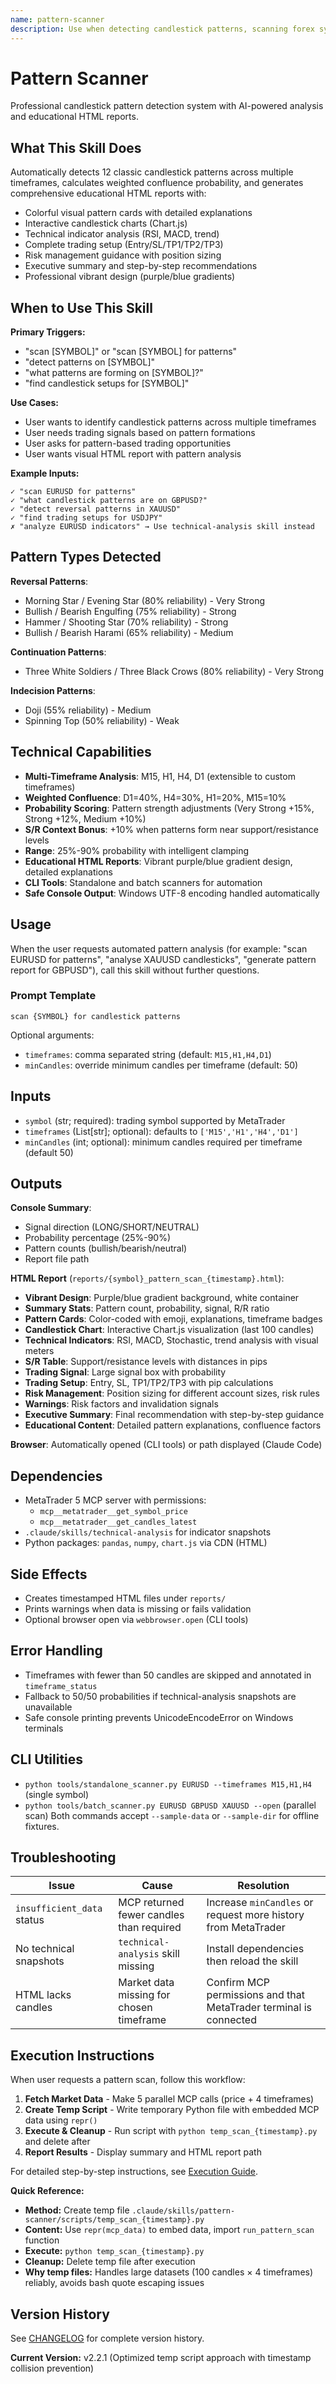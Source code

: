 ```yaml
---
name: pattern-scanner
description: Use when detecting candlestick patterns, scanning forex symbols for trading signals, or analyzing chart formations across multiple timeframes.
---
```


# Pattern Scanner

Professional candlestick pattern detection system with AI-powered analysis and educational HTML reports.

## What This Skill Does

Automatically detects 12 classic candlestick patterns across multiple timeframes, calculates weighted confluence probability, and generates comprehensive educational HTML reports with:

- Colorful visual pattern cards with detailed explanations
- Interactive candlestick charts (Chart.js)
- Technical indicator analysis (RSI, MACD, trend)
- Complete trading setup (Entry/SL/TP1/TP2/TP3)
- Risk management guidance with position sizing
- Executive summary and step-by-step recommendations
- Professional vibrant design (purple/blue gradients)

## When to Use This Skill

**Primary Triggers:**
- "scan [SYMBOL]" or "scan [SYMBOL] for patterns"
- "detect patterns on [SYMBOL]"
- "what patterns are forming on [SYMBOL]?"
- "find candlestick setups for [SYMBOL]"

**Use Cases:**
- User wants to identify candlestick patterns across multiple timeframes
- User needs trading signals based on pattern formations
- User asks for pattern-based trading opportunities
- User wants visual HTML report with pattern analysis

**Example Inputs:**
```
✓ "scan EURUSD for patterns"
✓ "what candlestick patterns are on GBPUSD?"
✓ "detect reversal patterns in XAUUSD"
✓ "find trading setups for USDJPY"
✗ "analyze EURUSD indicators" → Use technical-analysis skill instead
```

## Pattern Types Detected

**Reversal Patterns**:
- Morning Star / Evening Star (80% reliability) - Very Strong
- Bullish / Bearish Engulfing (75% reliability) - Strong
- Hammer / Shooting Star (70% reliability) - Strong
- Bullish / Bearish Harami (65% reliability) - Medium

**Continuation Patterns**:
- Three White Soldiers / Three Black Crows (80% reliability) - Very Strong

**Indecision Patterns**:
- Doji (55% reliability) - Medium
- Spinning Top (50% reliability) - Weak

## Technical Capabilities

- **Multi-Timeframe Analysis**: M15, H1, H4, D1 (extensible to custom timeframes)
- **Weighted Confluence**: D1=40%, H4=30%, H1=20%, M15=10%
- **Probability Scoring**: Pattern strength adjustments (Very Strong +15%, Strong +12%, Medium +10%)
- **S/R Context Bonus**: +10% when patterns form near support/resistance levels
- **Range**: 25%-90% probability with intelligent clamping
- **Educational HTML Reports**: Vibrant purple/blue gradient design, detailed explanations
- **CLI Tools**: Standalone and batch scanners for automation
- **Safe Console Output**: Windows UTF-8 encoding handled automatically

## Usage
When the user requests automated pattern analysis (for example: "scan EURUSD for patterns", "analyse XAUUSD candlesticks", "generate pattern report for GBPUSD"), call this skill without further questions.

### Prompt Template
```
scan {SYMBOL} for candlestick patterns
```
Optional arguments:
- `timeframes`: comma separated string (default: `M15,H1,H4,D1`)
- `minCandles`: override minimum candles per timeframe (default: 50)

## Inputs
- `symbol` (str; required): trading symbol supported by MetaTrader
- `timeframes` (List[str]; optional): defaults to `['M15','H1','H4','D1']`
- `minCandles` (int; optional): minimum candles required per timeframe (default 50)

## Outputs

**Console Summary**:
- Signal direction (LONG/SHORT/NEUTRAL)
- Probability percentage (25%-90%)
- Pattern counts (bullish/bearish/neutral)
- Report file path

**HTML Report** (`reports/{symbol}_pattern_scan_{timestamp}.html`):
- **Vibrant Design**: Purple/blue gradient background, white container
- **Summary Stats**: Pattern count, probability, signal, R/R ratio
- **Pattern Cards**: Color-coded with emoji, explanations, timeframe badges
- **Candlestick Chart**: Interactive Chart.js visualization (last 100 candles)
- **Technical Indicators**: RSI, MACD, Stochastic, trend analysis with visual meters
- **S/R Table**: Support/resistance levels with distances in pips
- **Trading Signal**: Large signal box with probability
- **Trading Setup**: Entry, SL, TP1/TP2/TP3 with pip calculations
- **Risk Management**: Position sizing for different account sizes, risk rules
- **Warnings**: Risk factors and invalidation signals
- **Executive Summary**: Final recommendation with step-by-step guidance
- **Educational Content**: Detailed pattern explanations, confluence factors

**Browser**: Automatically opened (CLI tools) or path displayed (Claude Code)

## Dependencies
- MetaTrader 5 MCP server with permissions:
  - `mcp__metatrader__get_symbol_price`
  - `mcp__metatrader__get_candles_latest`
- `.claude/skills/technical-analysis` for indicator snapshots
- Python packages: `pandas`, `numpy`, `chart.js` via CDN (HTML)

## Side Effects
- Creates timestamped HTML files under `reports/`
- Prints warnings when data is missing or fails validation
- Optional browser open via `webbrowser.open` (CLI tools)

## Error Handling
- Timeframes with fewer than 50 candles are skipped and annotated in `timeframe_status`
- Fallback to 50/50 probabilities if technical-analysis snapshots are unavailable
- Safe console printing prevents UnicodeEncodeError on Windows terminals

## CLI Utilities
- `python tools/standalone_scanner.py EURUSD --timeframes M15,H1,H4` (single symbol)
- `python tools/batch_scanner.py EURUSD GBPUSD XAUUSD --open` (parallel scan)
Both commands accept `--sample-data` or `--sample-dir` for offline fixtures.

## Troubleshooting
| Issue | Cause | Resolution |
| --- | --- | --- |
| `insufficient_data` status | MCP returned fewer candles than required | Increase `minCandles` or request more history from MetaTrader |
| No technical snapshots | `technical-analysis` skill missing | Install dependencies then reload the skill |
| HTML lacks candles | Market data missing for chosen timeframe | Confirm MCP permissions and that MetaTrader terminal is connected |

## Execution Instructions

When user requests a pattern scan, follow this workflow:

1. **Fetch Market Data** - Make 5 parallel MCP calls (price + 4 timeframes)
2. **Create Temp Script** - Write temporary Python file with embedded MCP data using `repr()`
3. **Execute & Cleanup** - Run script with `python temp_scan_{timestamp}.py` and delete after
4. **Report Results** - Display summary and HTML report path

For detailed step-by-step instructions, see [Execution Guide](resources/execution-guide.md).

**Quick Reference:**
- **Method:** Create temp file `.claude/skills/pattern-scanner/scripts/temp_scan_{timestamp}.py`
- **Content:** Use `repr(mcp_data)` to embed data, import `run_pattern_scan` function
- **Execute:** `python temp_scan_{timestamp}.py`
- **Cleanup:** Delete temp file after execution
- **Why temp files:** Handles large datasets (100 candles × 4 timeframes) reliably, avoids bash quote escaping issues

## Version History

See [CHANGELOG](resources/CHANGELOG.md) for complete version history.

**Current Version:** v2.2.1 (Optimized temp script approach with timestamp collision prevention)
